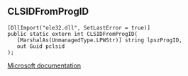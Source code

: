 ## CLSIDFromProgID

```
[DllImport("ole32.dll", SetLastError = true)]
public static extern int CLSIDFromProgID(
   [MarshalAs(UnmanagedType.LPWStr)] string lpszProgID,
   out Guid pclsid
);
```

[Microsoft documentation](https://docs.microsoft.com/en-us/windows/win32/api/combaseapi/nf-combaseapi-clsidfromprogid)

